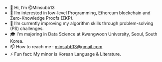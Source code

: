 - 👋 Hi, I’m @Minsubb13
- 👀 I’m interested in low-level Programming, Ethereum blockchain and Zero-Knowledge Proofs (ZKP).
- 🌱 I’m currently improving my algorithm skills through problem-solving (PS) challenges.
- 🎓 I'm majoring in Data Science at Kwangwoon University, Seoul, South Korea.
- 📫 How to reach me : minsubb13@gmail.com
- ⚡ Fun fact: My minor is Korean Language & Literature.

<!---
Minsubb13/Minsubb13 is a ✨ special ✨ repository because its `README.md` (this file) appears on your GitHub profile.
You can click the Preview link to take a look at your changes.
--->
